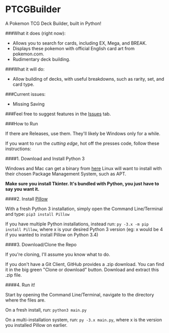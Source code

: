 PTCGBuilder
===

A Pokemon TCG Deck Builder, built in Python!

###What it does (right now):

* Allows you to search for cards, including EX, Mega, and BREAK.
* Displays these pokemon with official English card art from pokemon.com.
* Rudimentary deck building.

###What it will do:

* Allow building of decks, with useful breakdowns, such as rarity, set, and card type.

###Current issues:

* Missing Saving

###Feel free to suggest features in the [Issues](https://github.com/Hydrox6/PTCGBuilder/issues) tab.

###How to Run

If there are Releases, use them. They'll likely be Windows only for a while.

If you want to run the *cutting edge*, hot off the presses code, follow these instructions:

####1. Download and Install Python 3

Windows and Mac can get a binary from [here](https://www.python.org/downloads/)
Linux will want to install with their chosen Package Management System, such as APT.

**Make sure you install Tkinter. It's bundled with Python, you just have to say you want it.**

####2. Install [Pillow](https://pillow.readthedocs.io/en/3.3.x/)

With a fresh Python 3 installation, simply open the Command Line/Terminal and type:
`pip3 install Pillow`

If you have multiple Python installations, instead run:
`py -3.x -m pip install Pillow`, where x is your desired Python 3 version (eg: x would be 4 if you wanted to install Pillow on Python 3.4)

####3. Download/Clone the Repo

If you're cloning, I'll assume you know what to do.

If you don't have a Git Client, GitHub provides a .zip download. You can find it in the big green "Clone or download" button. Download and extract this .zip file.

####4. Run it!

Start by opening the Command Line/Terminal, navigate to the directory where the files are.

On a fresh install, run:
`python3 main.py`

On a multi-installation system, run:
`py -3.x main.py`, where x is the version you installed Pillow on earlier.

